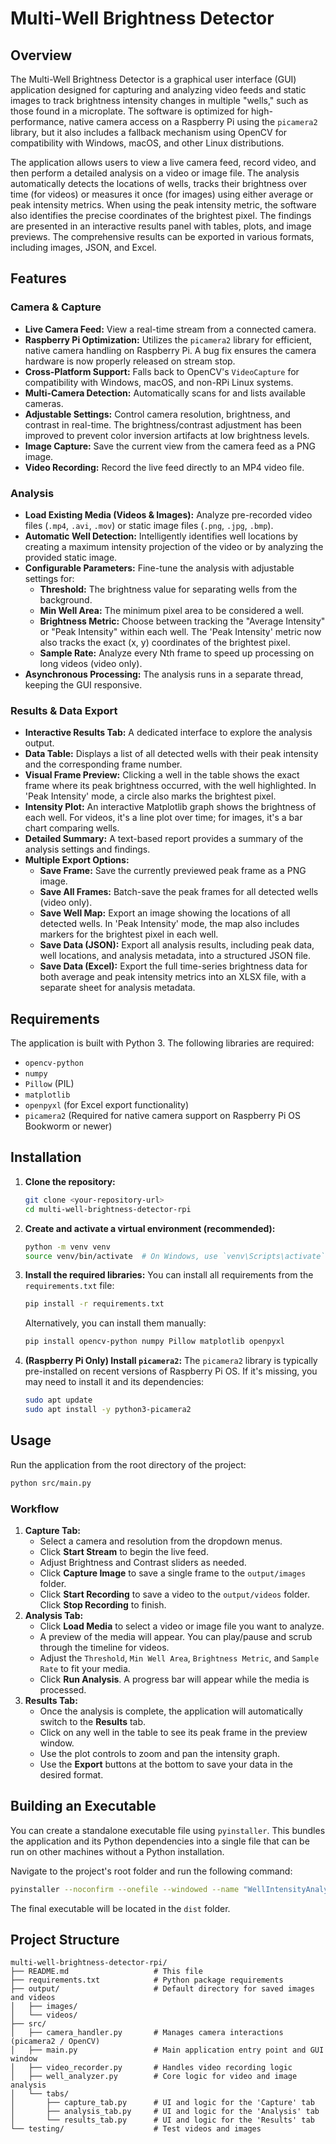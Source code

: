 # Multi-Well Brightness Detector

## Overview

The Multi-Well Brightness Detector is a graphical user interface (GUI) application designed for capturing and analyzing video feeds and static images to track brightness intensity changes in multiple "wells," such as those found in a microplate. The software is optimized for high-performance, native camera access on a Raspberry Pi using the `picamera2` library, but it also includes a fallback mechanism using OpenCV for compatibility with Windows, macOS, and other Linux distributions.

The application allows users to view a live camera feed, record video, and then perform a detailed analysis on a video or image file. The analysis automatically detects the locations of wells, tracks their brightness over time (for videos) or measures it once (for images) using either average or peak intensity metrics. When using the peak intensity metric, the software also identifies the precise coordinates of the brightest pixel. The findings are presented in an interactive results panel with tables, plots, and image previews. The comprehensive results can be exported in various formats, including images, JSON, and Excel.

## Features

### Camera & Capture

- **Live Camera Feed:** View a real-time stream from a connected camera.
- **Raspberry Pi Optimization:** Utilizes the `picamera2` library for efficient, native camera handling on Raspberry Pi. A bug fix ensures the camera hardware is now properly released on stream stop.
- **Cross-Platform Support:** Falls back to OpenCV's `VideoCapture` for compatibility with Windows, macOS, and non-RPi Linux systems.
- **Multi-Camera Detection:** Automatically scans for and lists available cameras.
- **Adjustable Settings:** Control camera resolution, brightness, and contrast in real-time. The brightness/contrast adjustment has been improved to prevent color inversion artifacts at low brightness levels.
- **Image Capture:** Save the current view from the camera feed as a PNG image.
- **Video Recording:** Record the live feed directly to an MP4 video file.

### Analysis

- **Load Existing Media (Videos & Images):** Analyze pre-recorded video files (`.mp4`, `.avi`, `.mov`) or static image files (`.png`, `.jpg`, `.bmp`).
- **Automatic Well Detection:** Intelligently identifies well locations by creating a maximum intensity projection of the video or by analyzing the provided static image.
- **Configurable Parameters:** Fine-tune the analysis with adjustable settings for:
  - **Threshold:** The brightness value for separating wells from the background.
  - **Min Well Area:** The minimum pixel area to be considered a well.
  - **Brightness Metric:** Choose between tracking the "Average Intensity" or "Peak Intensity" within each well. The 'Peak Intensity' metric now also tracks the exact (x, y) coordinates of the brightest pixel.
  - **Sample Rate:** Analyze every Nth frame to speed up processing on long videos (video only).
- **Asynchronous Processing:** The analysis runs in a separate thread, keeping the GUI responsive.

### Results & Data Export

- **Interactive Results Tab:** A dedicated interface to explore the analysis output.
- **Data Table:** Displays a list of all detected wells with their peak intensity and the corresponding frame number.
- **Visual Frame Preview:** Clicking a well in the table shows the exact frame where its peak brightness occurred, with the well highlighted. In 'Peak Intensity' mode, a circle also marks the brightest pixel.
- **Intensity Plot:** An interactive Matplotlib graph shows the brightness of each well. For videos, it's a line plot over time; for images, it's a bar chart comparing wells.
- **Detailed Summary:** A text-based report provides a summary of the analysis settings and findings.
- **Multiple Export Options:**
  - **Save Frame:** Save the currently previewed peak frame as a PNG image.
  - **Save All Frames:** Batch-save the peak frames for all detected wells (video only).
  - **Save Well Map:** Export an image showing the locations of all detected wells. In 'Peak Intensity' mode, the map also includes markers for the brightest pixel in each well.
  - **Save Data (JSON):** Export all analysis results, including peak data, well locations, and analysis metadata, into a structured JSON file.
  - **Save Data (Excel):** Export the full time-series brightness data for both average and peak intensity metrics into an XLSX file, with a separate sheet for analysis metadata.

## Requirements

The application is built with Python 3. The following libraries are required:

- `opencv-python`
- `numpy`
- `Pillow` (PIL)
- `matplotlib`
- `openpyxl` (for Excel export functionality)
- `picamera2` (Required for native camera support on Raspberry Pi OS Bookworm or newer)

## Installation

1.  **Clone the repository:**
    ```bash
    git clone <your-repository-url>
    cd multi-well-brightness-detector-rpi
    ```
2.  **Create and activate a virtual environment (recommended):**
    ```bash
    python -m venv venv
    source venv/bin/activate  # On Windows, use `venv\Scripts\activate`
    ```
3.  **Install the required libraries:**
    You can install all requirements from the `requirements.txt` file:
    ```bash
    pip install -r requirements.txt
    ```
    Alternatively, you can install them manually:
    ```bash
    pip install opencv-python numpy Pillow matplotlib openpyxl
    ```
4.  **(Raspberry Pi Only) Install `picamera2`:**
    The `picamera2` library is typically pre-installed on recent versions of Raspberry Pi OS. If it's missing, you may need to install it and its dependencies:
    ```bash
    sudo apt update
    sudo apt install -y python3-picamera2
    ```

## Usage

Run the application from the root directory of the project:

```bash
python src/main.py
```

### Workflow

1.  **Capture Tab:**
    - Select a camera and resolution from the dropdown menus.
    - Click **Start Stream** to begin the live feed.
    - Adjust Brightness and Contrast sliders as needed.
    - Click **Capture Image** to save a single frame to the `output/images` folder.
    - Click **Start Recording** to save a video to the `output/videos` folder. Click **Stop Recording** to finish.
2.  **Analysis Tab:**
    - Click **Load Media** to select a video or image file you want to analyze.
    - A preview of the media will appear. You can play/pause and scrub through the timeline for videos.
    - Adjust the `Threshold`, `Min Well Area`, `Brightness Metric`, and `Sample Rate` to fit your media.
    - Click **Run Analysis**. A progress bar will appear while the media is processed.
3.  **Results Tab:**
    - Once the analysis is complete, the application will automatically switch to the **Results** tab.
    - Click on any well in the table to see its peak frame in the preview window.
    - Use the plot controls to zoom and pan the intensity graph.
    - Use the **Export** buttons at the bottom to save your data in the desired format.

## Building an Executable

You can create a standalone executable file using `pyinstaller`. This bundles the application and its Python dependencies into a single file that can be run on other machines without a Python installation.

Navigate to the project's root folder and run the following command:

```bash
pyinstaller --noconfirm --onefile --windowed --name "WellIntensityAnalyzer" src/main.py
```

The final executable will be located in the `dist` folder.

## Project Structure

```
multi-well-brightness-detector-rpi/
├── README.md                   # This file
├── requirements.txt            # Python package requirements
├── output/                     # Default directory for saved images and videos
│   ├── images/
│   └── videos/
├── src/
│   ├── camera_handler.py       # Manages camera interactions (picamera2 / OpenCV)
│   ├── main.py                 # Main application entry point and GUI window
│   ├── video_recorder.py       # Handles video recording logic
│   ├── well_analyzer.py        # Core logic for video and image analysis
│   └── tabs/
│       ├── capture_tab.py      # UI and logic for the 'Capture' tab
│       ├── analysis_tab.py     # UI and logic for the 'Analysis' tab
│       └── results_tab.py      # UI and logic for the 'Results' tab
└── testing/                    # Test videos and images
```
